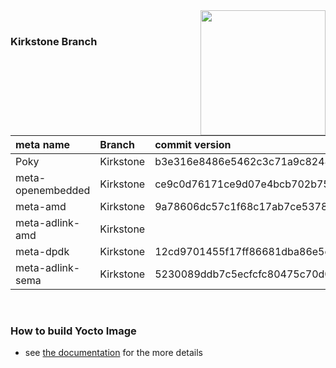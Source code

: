 <img src="https://www.linaro.org/assets/images/projects/yocto-project.png" width="200" align="right">

<br>

### Kirkstone Branch 


| **meta name**     | **Branch** | **commit version**                       |
| :---------------- | :--------- | :--------------------------------------- |
| Poky              | Kirkstone  | b3e316e8486e5462c3c71a9c8248779a5c253385 |
| meta-openembedded | Kirkstone  | ce9c0d76171ce9d07e4bcb702b750416b265562a |
| meta-amd          | Kirkstone  | 9a78606dc57c1f68c17ab7ce537857ff7b6338af |
| meta-adlink-amd   | Kirkstone  |                                          |
| meta-dpdk         | Kirkstone  | 12cd9701455f17ff86681dba86e5c10f7b0deb7c |
| meta-adlink-sema  | Kirkstone  | 5230089ddb7c5ecfcfc80475c70d09b415b71018 |

<br>

### How to build Yocto Image
* see [the documentation](https://github.com/ADLINK/meta-adlink-amd/wiki/01.-Build-Yocto-Image) for the more details

<br>



<br> 



